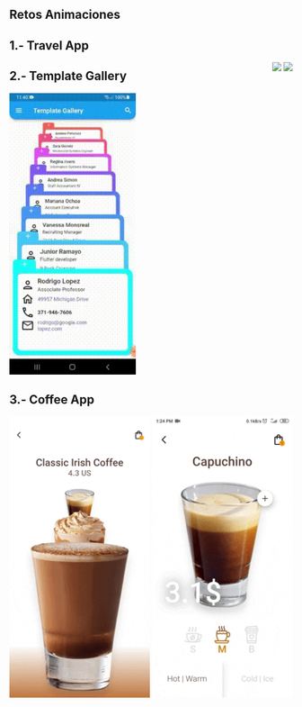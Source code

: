 ## Retos Animaciones

 ## 1.- Travel App
 <div style="float: right">
   <img src="assets/gifs/home.gif" height="500" />
   <img src="assets/gifs/details.gif" height="500" />
 </div>

 ## 2.- Template Gallery
 <img src="assets/gifs/gallery.gif"  height="500" />

 ## 3.- Coffee App
 <div style="float: right">
   <img src="assets/gifs/coffee_gif1.gif" height="500" />
   <img src="assets/gifs/coffee_gif2.gif" height="500" />
 </div>